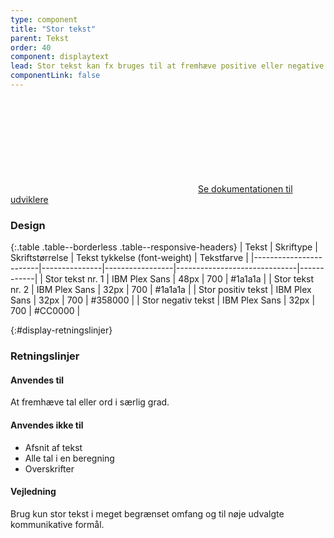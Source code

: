 ```yaml
---
type: component
title: "Stor tekst"
parent: Tekst
order: 40
component: displaytext
lead: Stor tekst kan fx bruges til at fremhæve positive eller negative resultater og dermed fremhæve særlige tal eller ord.
componentLink: false
---
```


<a href="/kode/typografi/tekst/#stor-tekst"><svg class="icon-svg inline-svg mr-2" focusable="false" aria-hidden="true"><use xlink:href="#code-tags"></use></svg>Se dokumentationen til udviklere</a>

### Design

{:.table .table--borderless .table--responsive-headers}
| Tekst                  | Skriftype     | Skriftstørrelse | Tekst tykkelse (font-weight) | Tekstfarve |
|------------------------|---------------|-----------------|------------------------------|------------|
| Stor tekst nr. 1       | IBM Plex Sans | 48px            | 700                          | #1a1a1a    |
| Stor tekst nr. 2       | IBM Plex Sans | 32px            | 700                          | #1a1a1a    |
| Stor positiv tekst     | IBM Plex Sans | 32px            | 700                          | #358000    |
| Stor negativ tekst     | IBM Plex Sans | 32px            | 700                          | #CC0000    |

{:#display-retningslinjer}
### Retningslinjer

#### Anvendes til

At fremhæve tal eller ord i særlig grad.

#### Anvendes ikke til

- Afsnit af tekst
- Alle tal i en beregning
- Overskrifter

#### Vejledning

Brug kun stor tekst i meget begrænset omfang og til nøje udvalgte kommunikative formål.
